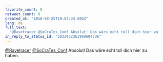 ```yaml
---
favorite_count: 0
retweet_count: 0
created_at: "2018-08-25T19:57:34.000Z"
lang: de
full_text:
  "@Ravetracer @SoCraTes_Conf Absolut! Das wäre echt toll dich hier zu haben."
in_reply_to_status_id: "1033432363999604736"
---
```


[@Ravetracer](https://twitter.com/Ravetracer)
[@SoCraTes_Conf](https://twitter.com/SoCraTes_Conf) Absolut! Das wäre echt toll
dich hier zu haben.
